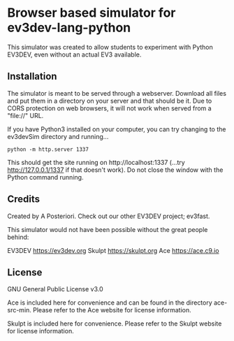 Browser based simulator for ev3dev-lang-python
===

This simulator was created to allow students to experiment with Python
EV3DEV, even without an actual EV3 available.

Installation
---

The simulator is meant to be served through a webserver.
Download all files and put them in a directory on your server and that should be it.
Due to CORS protection on web browsers, it will not work when served from a "file://" URL.

If you have Python3 installed on your computer, you can try changing to the ev3devSim directory and running...

`python -m http.server 1337`

This should get the site running on http://localhost:1337 (...try http://127.0.0.1/1337 if that doesn't work).
Do not close the window with the Python command running.

Credits
---
Created by A Posteriori. Check out our other EV3DEV project; ev3fast.

This simulator would not have been possible without the great people behind:

EV3DEV https://ev3dev.org
Skulpt https://skulpt.org
Ace https://ace.c9.io

License
---
GNU General Public License v3.0

Ace is included here for convenience and can be found in the directory
ace-src-min.  Please refer to the Ace website for license information.

Skulpt is included here for convenience. Please refer to the Skulpt website
for license information.
